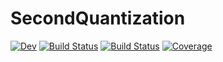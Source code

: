 # SecondQuantization

[![Dev](https://img.shields.io/badge/docs-dev-blue.svg)](https://albertomercurio.github.io/SecondQuantization.jl/dev)
[![Build Status](https://github.com/albertomercurio/SecondQuantization.jl/actions/workflows/CI.yml/badge.svg?branch=main)](https://github.com/albertomercurio/SecondQuantization.jl/actions/workflows/CI.yml?query=branch%3Amain)
[![Build Status](https://app.travis-ci.com/albertomercurio/SecondQuantization.jl.svg?branch=main)](https://app.travis-ci.com/albertomercurio/SecondQuantization.jl)
[![Coverage](https://codecov.io/gh/albertomercurio/SecondQuantization.jl/branch/main/graph/badge.svg)](https://codecov.io/gh/albertomercurio/SecondQuantization.jl)

